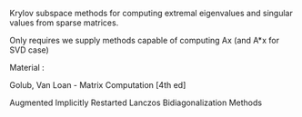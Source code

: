 Krylov subspace methods for computing extremal eigenvalues and singular values
from sparse matrices. 

Only requires we supply methods capable of computing Ax (and A*x for SVD case)

Material : 

Golub, Van Loan - Matrix Computation [4th ed]




Augmented Implicitly Restarted Lanczos Bidiagonalization Methods

